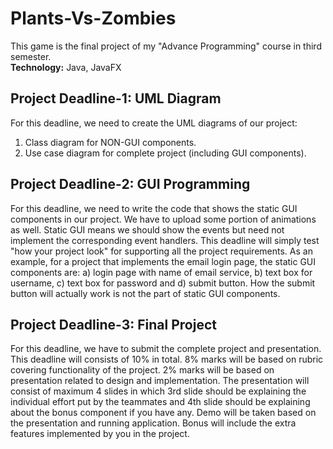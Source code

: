 # Plants-Vs-Zombies
This game is the final project of my "Advance Programming" course in third semester. <br />
<b>Technology:</b> Java, JavaFX  

## Project Deadline-1: UML Diagram
For this deadline, we need to create the UML diagrams of our project: 
1) Class diagram for NON-GUI components.
2) Use case diagram for complete project (including GUI components).

## Project Deadline-2: GUI Programming
For this deadline, we need to write the code that shows the static GUI components in our project. We have to upload some portion of animations as well. Static GUI means we should show the events but need not implement the corresponding event handlers. This deadline will simply test "how your project look" for supporting all the project requirements. As an example, for a project that implements the email login page, the static GUI components are: a) login page with name of email service, b) text box for username, c) text box for password and d) submit button. How the submit button will actually work is not the part of static GUI components.

## Project Deadline-3: Final Project
For this deadline, we have to submit the complete project and presentation. This deadline will consists of 10% in total. 8% marks will be based on rubric covering functionality of the project. 2% marks will be based on presentation related to design and implementation. The presentation will consist of maximum 4 slides in which 3rd slide should be explaining the individual effort put by the teammates and 4th slide should be explaining about the bonus component if you have any. Demo will be taken based on the presentation and running application. Bonus will include the extra features implemented by you in the project.
